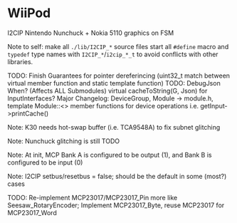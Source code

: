# WiiPod

I2CIP Nintendo Nunchuck + Nokia 5110 graphics on FSM

Note to self: make all `./lib/I2CIP_*` source files start all `#define` macro and `typedef` type names with `I2CIP_*`/`i2cip_*_t` to avoid conflicts with other libraries.

<!-- Note to self: should class declarations be namespaced inside `I2CIP::`? -->

TODO: Finish Guarantees for pointer dereferincing (uint32_t match between virtual member function and static template function)
TODO: DebugJson When? (Affects ALL Submodules) virtual cacheToString(G, Json) for InputInterfaces?
Major Changelog: DeviceGroup, Module -> module.h, template Module::<> member functions for device operations i.e. getInput->printCache()

Note: K30 needs hot-swap buffer (i.e. TCA9548A) to fix subnet glitching

Note: Nunchuck glitching is still TODO

Note: At init, MCP Bank A is configured to be output (1), and Bank B is configured to be input (0)

Note: I2CIP setbus/resetbus = false; should be the default in some (most?) cases

TODO: Re-implement MCP23017/MCP23017_Pin more like Seesaw_RotaryEncoder; Implement MCP23017_Byte, reuse MCP23017 for MCP23017_Word